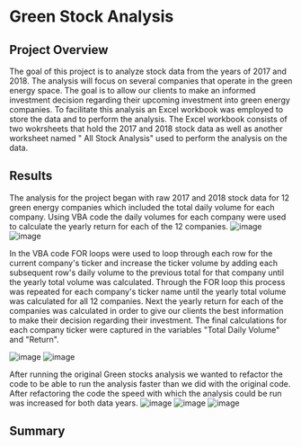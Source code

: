 # Green Stock Analysis

## Project Overview
The goal of this project is to analyze stock data from the years of 2017 and 2018. The analysis will focus on several companies that operate in the green energy space. The goal is to allow our clients to make an informed investment decision regarding their upcoming investment into green energy companies. To facilitate this analysis an Excel workbook was employed to store the data and to perform the analysis. The Excel workbook consists of two wokrsheets that hold the 2017 and 2018 stock data as well as another worksheet named " All Stock Analysis" used to perform the analysis on the data.  

## Results
The analysis for the project began with raw 2017 and 2018 stock data for 12 green energy companies which included the total daily volume for each company. Using VBA code the daily volumes for each company were used to calculate the yearly return for each of the 12 companies. 
![image](https://user-images.githubusercontent.com/96552268/162619975-4724fc41-7827-42e6-b650-3fc1b001ff37.png)
![image](https://user-images.githubusercontent.com/96552268/162619981-7a6d66cf-9a01-4793-80c7-b59d2824d6a1.png)



In the VBA code FOR loops were used to loop through each row for the current company's ticker and increase the ticker volume by adding each subsequent row's daily volume to the previous total for that company until the yearly total volume was calculated. Through the FOR loop this process was repeated for each company's ticker name until the yearly total volume was calculated for all 12 companies. Next the yearly return for each of the companies was calculated in order to give our clients the best information to make their decision regarding their investment. The final calculations for each company ticker were captured in the variables "Total Daily Volume" and "Return". 


![image](https://user-images.githubusercontent.com/96552268/162620427-8e74f716-b42b-4e34-bc5f-374b3c9a31a9.png)
![image](https://user-images.githubusercontent.com/96552268/162620441-44d76b00-ba81-4199-8b51-93240ab570e1.png)

After running the original Green stocks analysis we wanted to refactor the code to be able to run the analysis faster than we did with the original code. After refactoring the code the speed with which the analysis could be run was increased for both data years. 
![image](https://user-images.githubusercontent.com/96552268/162619779-4e018d23-be11-4bb3-9f4b-31138dbb14fe.png)
![image](https://user-images.githubusercontent.com/96552268/162620600-cb2af243-070e-4c0c-91a0-2700584b0bed.png)
![image](https://user-images.githubusercontent.com/96552268/162620611-50bf71d8-0231-491e-ba17-95fac364df18.png)

## Summary
